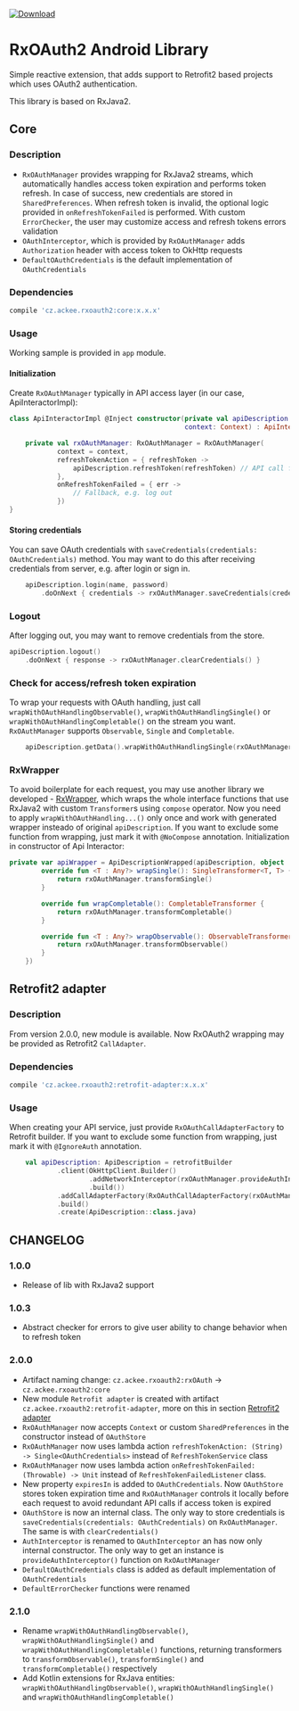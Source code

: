 [ ![Download](https://api.bintray.com/packages/ackeecz/rxoauth2/core/images/download.svg)](https://bintray.com/ackeecz/rxoauth2/core/_latestVersion)
# RxOAuth2 Android Library
Simple reactive extension, that adds support to Retrofit2 based projects which uses OAuth2 authentication.

This library is based on RxJava2.
## Core
### Description
- `RxOAuthManager` provides wrapping for RxJava2 streams, which automatically handles access token expiration and performs token refresh. In case of success, new credentials are stored in `SharedPreferences`. When refresh token is invalid, the optional logic provided in `onRefreshTokenFailed` is performed. With custom `ErrorChecker`, the user may customize access and refresh tokens errors validation
- `OAuthInterceptor`, which is provided by `RxOAuthManager` adds `Authorization` header with access token to OkHttp requests
- `DefaultOAuthCredentials` is the default implementation of `OAuthCredentials`

### Dependencies
```groovy
compile 'cz.ackee.rxoauth2:core:x.x.x'
```

### Usage
Working sample is provided in `app` module.

#### Initialization
Create `RxOAuthManager` typically in API access layer (in our case, ApiInteractorImpl):
```kotlin
class ApiInteractorImpl @Inject constructor(private val apiDescription: ApiDescription,
                                            context: Context) : ApiInteractor {

    private val rxOAuthManager: RxOAuthManager = RxOAuthManager(
            context = context,
            refreshTokenAction = { refreshToken ->
                apiDescription.refreshToken(refreshToken) // API call for token refresh
            },
            onRefreshTokenFailed = { err ->
                // Fallback, e.g. log out
            })
}
```
#### Storing credentials
You can save OAuth credentials with `saveCredentials(credentials: OAuthCredentials)` method. You may want to do this after receiving credentials from server, e.g. after login or sign in.
```kotlin
    apiDescription.login(name, password)
        .doOnNext { credentials -> rxOAuthManager.saveCredentials(credentials) }
```
### Logout
After logging out, you may want to remove credentials from the store.
```kotlin
apiDescription.logout()
    .doOnNext { response -> rxOAuthManager.clearCredentials() }
```

### Check for access/refresh token expiration
To wrap your requests with OAuth handling, just call `wrapWithOAuthHandlingObservable()`, `wrapWithOAuthHandlingSingle()` or `wrapWithOAuthHandlingCompletable()` on the stream you want. `RxOAuthManager` supports `Observable`, `Single` and `Completable`.
```kotlin
    apiDescription.getData().wrapWithOAuthHandlingSingle(rxOAuthManager)
```

### RxWrapper
To avoid boilerplate for each request, you may use another library we developed - [RxWrapper](https://github.com/AckeeCZ/rxwrapper), which wraps the whole interface functions that use RxJava2 with custom `Transformer`s using `compose` operator. Now you need to apply `wrapWithOAuthHandling...()` only once and work with generated wrapper insteado of original `apiDescription`. If you want to exclude some function from wrapping, just mark it with `@NoCompose` annotation.
Initialization in constructor of Api Interactor:
```kotlin
private var apiWrapper = ApiDescriptionWrapped(apiDescription, object : IComposeWrapper {
        override fun <T : Any?> wrapSingle(): SingleTransformer<T, T> {
            return rxOAuthManager.transformSingle()
        }

        override fun wrapCompletable(): CompletableTransformer {
            return rxOAuthManager.transformCompletable()
        }

        override fun <T : Any?> wrapObservable(): ObservableTransformer<T, T> {
            return rxOAuthManager.transformObservable()
        }
    })
```

## Retrofit2 adapter
### Description
From version 2.0.0, new module is available. Now RxOAuth2 wrapping may be provided as Retrofit2 `CallAdapter`.

### Dependencies
```groovy
compile 'cz.ackee.rxoauth2:retrofit-adapter:x.x.x'
```

### Usage
When creating your API service, just provide `RxOAuthCallAdapterFactory` to Retrofit builder. If you want to exclude some function from wrapping, just mark it with `@IgnoreAuth` annotation.
```kotlin
    val apiDescription: ApiDescription = retrofitBuilder
            .client(OkHttpClient.Builder()
                    .addNetworkInterceptor(rxOAuthManager.provideAuthInterceptor())
                    .build())
            .addCallAdapterFactory(RxOAuthCallAdapterFactory(rxOAuthManager))
            .build()
            .create(ApiDescription::class.java)
```

## CHANGELOG
### 1.0.0
- Release of lib with RxJava2 support
### 1.0.3
- Abstract checker for errors to give user ability to change behavior when to refresh token
### 2.0.0
- Artifact naming change: `cz.ackee.rxoauth2:rxOAuth` -> `cz.ackee.rxoauth2:core`
- New module `Retrofit adapter` is created with artifact `cz.ackee.rxoauth2:retrofit-adapter`, more on this in section [Retrofit2 adapter](#retrofit2-adapter)
- `RxOAuthManager` now accepts `Context` or custom `SharedPreferences` in the constructor instead of `OAuthStore`
- `RxOAuthManager` now uses lambda action `refreshTokenAction: (String) -> Single<OAuthCredentials>` instead of `RefreshTokenService` class
- `RxOAuthManager` now uses lambda action `onRefreshTokenFailed: (Throwable) -> Unit` instead of `RefreshTokenFailedListener` class.
- New property `expiresIn` is added to `OAuthCredentials`. Now `OAuthStore` stores token expiration time and `RxOAuthManager` controls it locally before each request to avoid redundant API calls if access token is expired
- `OAuthStore` is now an internal class. The only way to store credentials is `saveCredentials(credentials: OAuthCredentials)` on `RxOAuthManager`. The same is with `clearCredentials()`
- `AuthInterceptor` is renamed to `OAuthInterceptor` an has now only internal constructor. The only way to get an instance is `provideAuthInterceptor()` function on `RxOAuthManager`
- `DefaultOAuthCredentials` class is added as default implementation of `OAuthCredentials`
- `DefaultErrorChecker` functions were renamed
### 2.1.0
- Rename `wrapWithOAuthHandlingObservable()`, `wrapWithOAuthHandlingSingle()` and `wrapWithOAuthHandlingCompletable()` functions, returning transformers to `transformObservable()`, `transformSingle()` and `transformCompletable()` respectively
- Add Kotlin extensions for RxJava entities: `wrapWithOAuthHandlingObservable()`, `wrapWithOAuthHandlingSingle()` and `wrapWithOAuthHandlingCompletable()`
